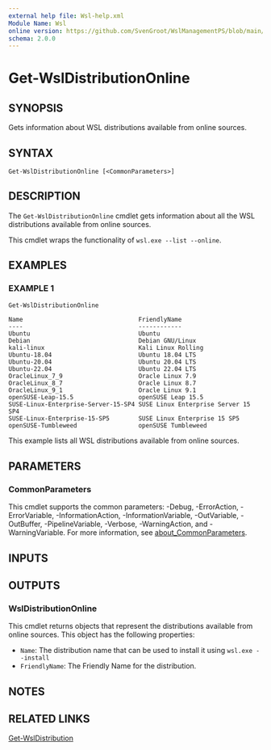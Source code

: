 ```yaml
---
external help file: Wsl-help.xml
Module Name: Wsl
online version: https://github.com/SvenGroot/WslManagementPS/blob/main/docs/Get-WslDistributionOnline.md
schema: 2.0.0
---
```


# Get-WslDistributionOnline

## SYNOPSIS

Gets information about WSL distributions available from online sources.

## SYNTAX

```
Get-WslDistributionOnline [<CommonParameters>]
```

## DESCRIPTION

The `Get-WslDistributionOnline` cmdlet gets information about all the WSL distributions available
from online sources.

This cmdlet wraps the functionality of `wsl.exe --list --online`.

## EXAMPLES

### EXAMPLE 1

```powershell
Get-WslDistributionOnline
```

```Output
Name                                FriendlyName
----                                ------------
Ubuntu                              Ubuntu
Debian                              Debian GNU/Linux
kali-linux                          Kali Linux Rolling
Ubuntu-18.04                        Ubuntu 18.04 LTS
Ubuntu-20.04                        Ubuntu 20.04 LTS
Ubuntu-22.04                        Ubuntu 22.04 LTS
OracleLinux_7_9                     Oracle Linux 7.9
OracleLinux_8_7                     Oracle Linux 8.7
OracleLinux_9_1                     Oracle Linux 9.1
openSUSE-Leap-15.5                  openSUSE Leap 15.5
SUSE-Linux-Enterprise-Server-15-SP4 SUSE Linux Enterprise Server 15 SP4
SUSE-Linux-Enterprise-15-SP5        SUSE Linux Enterprise 15 SP5
openSUSE-Tumbleweed                 openSUSE Tumbleweed
```

This example lists all WSL distributions available from online sources.

## PARAMETERS

### CommonParameters

This cmdlet supports the common parameters: -Debug, -ErrorAction, -ErrorVariable, -InformationAction, -InformationVariable, -OutVariable, -OutBuffer, -PipelineVariable, -Verbose, -WarningAction, and -WarningVariable. For more information, see [about_CommonParameters](http://go.microsoft.com/fwlink/?LinkID=113216).

## INPUTS

## OUTPUTS

### WslDistributionOnline

This cmdlet returns objects that represent the distributions available from online sources. This
object has the following properties:

- `Name`: The distribution name that can be used to install it using `wsl.exe --install`
- `FriendlyName`: The Friendly Name for the distribution.

## NOTES

## RELATED LINKS

[Get-WslDistribution](Get-WslDistribution.md)
